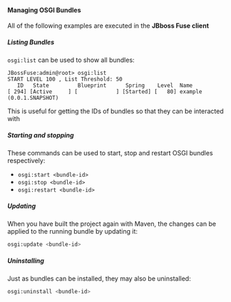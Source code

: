 #### Managing OSGI Bundles
All of the following examples are executed in the **JBboss Fuse client** 
##### Listing Bundles
`osgi:list` can be used to show all bundles:
```
JBossFuse:admin@root> osgi:list
START LEVEL 100 , List Threshold: 50
   ID   State         Blueprint      Spring    Level  Name
[ 294] [Active     ] [            ] [Started] [   80] example (0.0.1.SNAPSHOT)
```
This is useful for getting the IDs of bundles so that they can be interacted with
##### Starting and stopping
These commands can be used to start, stop and restart OSGI bundles respectively:
- `osgi:start <bundle-id>`
- `osgi:stop <bundle-id>`
- `osgi:restart <bundle-id>`
##### Updating
When you have built the project again with Maven, 
the changes can be applied to the running bundle by updating it:
```bash
osgi:update <bundle-id>
```
##### Uninstalling
Just as bundles can be installed, they may also be uninstalled:
```bash
osgi:uninstall <bundle-id>
```

